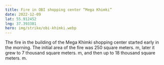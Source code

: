```yaml
---
title: Fire in OBI shopping center “Mega Khimki”
date: 2022-12-09
lat: 55.912452
lng: 37.393381
hero: img/strike/obi-khimki.webp
---
```


The fire in the building of the Mega Khimki shopping center started early in the morning. The initial area of the fire was 250 square meters. m, later it grew to 7 thousand square meters. m, and then up to 18 thousand square meters. m.